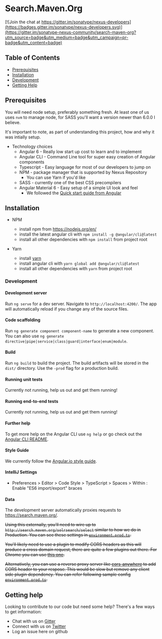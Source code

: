 <!--

 Copyright 2018-present Sonatype, Inc.
 
 Licensed under the Apache License, Version 2.0 (the "License");
 you may not use this file except in compliance with the License.
 You may obtain a copy of the License at
 
 http://www.apache.org/licenses/LICENSE-2.0
 
 Unless required by applicable law or agreed to in writing, software
 distributed under the License is distributed on an "AS IS" BASIS,
 WITHOUT WARRANTIES OR CONDITIONS OF ANY KIND, either express or implied.
 See the License for the specific language governing permissions and
 limitations under the License.

-->

# Search.Maven.Org

[![Join the chat at https://gitter.im/sonatype/nexus-developers](https://badges.gitter.im/sonatype/nexus-developers.svg)](https://gitter.im/sonatype-nexus-community/search-maven-org?utm_source=badge&utm_medium=badge&utm_campaign=pr-badge&utm_content=badge)

## Table of Contents
* [Prerequisites](#prerequisites)
* [Installation](#installation)
* [Development](#development)
* [Getting Help](#getting-help)

## Prerequisites

You will need node setup, preferably something fresh. At least one of us uses `nvm` to manage node, for SASS you'll want a version newer than 6.0.0 I believe.

It's important to note, as part of understanding this project, how and why it was intially setup.

* Technology choices
  * Angular 6 - Really low start up cost to learn and to implement
  * Angular CLI - Command Line tool for super easy creation of Angular components
  * Typescript - Easy language for most of our developers to jump on
  * NPM - package manager that is supported by Nexus Repository
    * You can use Yarn if you'd like
  * SASS - currently one of the best CSS precompilers
  * Angular Material 6 - Easy setup of a simple UI look and feel
    * We followed the [Quick start guide from Angular](https://angular.io/guide/quickstart)

## Installation
* NPM
  * install npm from https://nodejs.org/en/
  * install the latest angular cli with `npm install -g @angular/cli@latest`
  * install all other dependencies with `npm install` from project root

* Yarn
  * install [yarn](https://yarnpkg.com/en/docs/install)
  * install angular cli with `yarn global add @angular/cli@latest`
  * install all other dependencies with `yarn` from project root

### Development

#### Development server

Run `ng serve` for a dev server. Navigate to `http://localhost:4200/`. The app will automatically reload if you change any of the source files.

#### Code scaffolding

Run `ng generate component component-name` to generate a new component. You can also use `ng generate directive|pipe|service|class|guard|interface|enum|module`.

#### Build

Run `ng build` to build the project. The build artifacts will be stored in the `dist/` directory. Use the `-prod` flag for a production build.

#### Running unit tests

Currently not running, help us out and get them running!

#### Running end-to-end tests

Currently not running, help us out and get them running!

#### Further help

To get more help on the Angular CLI use `ng help` or go check out the [Angular CLI README](https://github.com/angular/angular-cli/blob/master/README.md).

#### Style Guide

We currently follow the [Angular.io style guide](https://angular.io/guide/styleguide).

#### IntelliJ Settings

* Preferences > Editor > Code Style > TypeScript > Spaces > Within : Enable "ES6 import/export" braces

#### Data

The development server automatically proxies requests to https://search.maven.org/.

~~Using this externally, you'll need to wire up to `http://search.maven.org/solrsearch/select` similar to how we do in Production. You can see these settings in [`environment.prod.ts`](https://github.com/sonatype-nexus-community/search-maven-org/blob/master/src/environments/environment.prod.ts).~~

~~You'll likely need to use a plugin to modify CORS headers as this will produce a cross domain request, there are quite a few plugins out there. For Chrome you can use [this one](https://chrome.google.com/webstore/detail/allow-control-allow-origi/nlfbmbojpeacfghkpbjhddihlkkiljbi).~~

~~Alternatively, you can use a reverse proxy server like [cors-anywhere](https://github.com/Rob--W/cors-anywhere) to add CORS header to your respose. This would be slow but remove any client side plugin dependency. You can refer following sample config [`environment.prod.ts`](https://github.com/MavenHub/mavenhub-search/blob/master/src/environments/environment.prod.ts).~~

## Getting help

Looking to contribute to our code but need some help? There's a few ways to get information:

* Chat with us on [Gitter](https://gitter.im/sonatype-nexus-community/search-maven-org)
* Connect with us on [Twitter](https://twitter.com/sonatypeDev)
* Log an issue here on github
